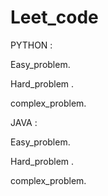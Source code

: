 # Leet_code
PYTHON :


  Easy_problem.
 
  Hard_problem .
  
  complex_problem.


  

JAVA :




 Easy_problem.
  
  Hard_problem .
  
  complex_problem.


